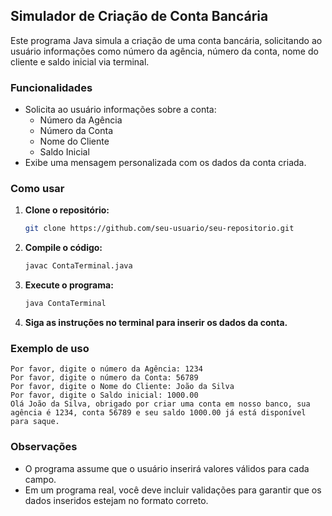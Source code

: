 ## Simulador de Criação de Conta Bancária

Este programa Java simula a criação de uma conta bancária, solicitando ao usuário informações como número da agência, número da conta, nome do cliente e saldo inicial via terminal. 

### Funcionalidades

- Solicita ao usuário informações sobre a conta:
    - Número da Agência
    - Número da Conta
    - Nome do Cliente
    - Saldo Inicial
- Exibe uma mensagem personalizada com os dados da conta criada.

### Como usar

1. **Clone o repositório:**
   ```bash
   git clone https://github.com/seu-usuario/seu-repositorio.git
   ```
2. **Compile o código:**
   ```bash
   javac ContaTerminal.java
   ```
3. **Execute o programa:**
   ```bash
   java ContaTerminal
   ```
4. **Siga as instruções no terminal para inserir os dados da conta.**

### Exemplo de uso

```
Por favor, digite o número da Agência: 1234
Por favor, digite o número da Conta: 56789
Por favor, digite o Nome do Cliente: João da Silva
Por favor, digite o Saldo inicial: 1000.00
Olá João da Silva, obrigado por criar uma conta em nosso banco, sua agência é 1234, conta 56789 e seu saldo 1000.00 já está disponível para saque.
```

### Observações

- O programa assume que o usuário inserirá valores válidos para cada campo.
- Em um programa real, você deve incluir validações para garantir que os dados inseridos estejam no formato correto.

